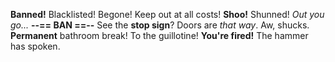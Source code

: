 **Banned!** Blacklisted! Begone! Keep out at all costs! **Shoo!** Shunned! _Out
you go..._ **--== BAN ==--** See the **stop sign**? Doors are _that way_. Aw,
shucks. **Permanent** bathroom break! To the guillotine! **You're fired!** The
hammer has spoken.
